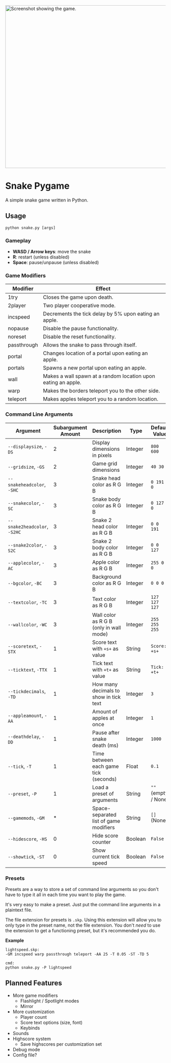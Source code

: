 <img width="512" alt="Screenshot showing the game." src="https://github.com/user-attachments/assets/d35c09bf-fa54-47f5-9e36-3511b58303df" />

# Snake Pygame
A simple snake game written in Python.

## Usage
```
python snake.py [args]
```

### Gameplay
- **WASD / Arrow keys**: move the snake
- **R**: restart (unless disabled) 
- **Space**: pause/unpause (unless disabled) 

### Game Modifiers
|Modifier|Effect|
|-|-|
|1try|Closes the game upon death.|
|2player|Two player cooperative mode.|
|incspeed|Decrements the tick delay by 5% upon eating an apple.|
|nopause|Disable the pause functionality.|
|noreset|Disable the reset functionality.|
|passthrough|Allows the snake to pass through itself.|
|portal|Changes location of a portal upon eating an apple.|
|portals|Spawns a new portal upon eating an apple.|
|wall|Makes a wall spawn at a random location upon eating an apple.|
|warp|Makes the borders teleport you to the other side.|
|teleport|Makes apples teleport you to a random location.|

### Command Line Arguments
| Argument | Subargument Amount | Description | Type | Default Value |
|----------|--------------------|-------------|------|---------------|
| `--displaysize`, `-DS` | 2 | Display dimensions in pixels | Integer | `800 600` |
| `--gridsize`, `-GS` | 2 | Game grid dimensions | Integer | `40 30` |
| `--snakeheadcolor`, `-SHC` | 3 | Snake head color as R G B | Integer | `0 191 0` |
| `--snakecolor`, `-SC` | 3 | Snake body color as R G B | Integer | `0 127 0` |
| `--snake2headcolor`, `-S2HC` | 3 | Snake 2 head color as R G B | Integer | `0 0 191` |
| `--snake2color`, `-S2C` | 3 | Snake 2 body color as R G B | Integer | `0 0 127` |
| `--applecolor`, `-AC` | 3 | Apple color as R G B | Integer | `255 0 0` |
| `--bgcolor`, `-BC` | 3 | Background color as R G B | Integer | `0 0 0` |
| `--textcolor`, `-TC` | 3 | Text color as R G B | Integer | `127 127 127` |
| `--wallcolor`, `-WC` | 3 | Wall color as R G B (only in wall mode) | Integer | `255 255 255` |
| `--scoretext`, `-STX` | 1 | Score text with `+s+` as value | String | `Score: +s+` |
| `--ticktext`, `-TTX` | 1 | Tick text with `+t+` as value | String | `Tick: +t+` |
| `--tickdecimals`, `-TD` | 1 | How many decimals to show in tick text | Integer | `3` |
| `--appleamount`, `-AA` | 1 | Amount of apples at once | Integer | `1` |
| `--deathdelay`, `-DD` | 1 | Pause after snake death (ms) | Integer | `1000` |
| `--tick`, `-T` | 1 | Time between each game tick (seconds) | Float | `0.1` |
| `--preset`, `-P` | 1 | Load a preset of arguments | String | `""` (empty / None) |
| `--gamemods`, `-GM` | * | Space-separated list of game modifiers | String | `[]` (None) |
| `--hidescore`, `-HS` | 0 | Hide score counter | Boolean | `False` |
| `--showtick`, `-ST` | 0 | Show current tick speed | Boolean | `False` |

### Presets
Presets are a way to store a set of command line arguments so you don't have to type it all in each time you want to play the game.

It's very easy to make a preset. Just put the command line arguments in a plaintext file.

The file extension for presets is `.skp`. Using this extension will allow you to only type in the preset name, not the file extension. You don't *need* to use the extension to get a functioning preset, but it's recommended you do.

**Example**
```
lightspeed.skp:
-GM incspeed warp passthrough teleport -AA 25 -T 0.05 -ST -TD 5

cmd:
python snake.py -P lightspeed
```

## Planned Features
- More game modifiers
  - Flashlight / Spotlight modes
  - Mirror
- More customization
  - Player count
  - Score text options (size, font)
  - Keybinds
- Sounds
- Highscore system
  - Save highscores per customization set
- Debug mode
- Config file?
